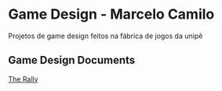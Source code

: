 # Game Design - Marcelo Camilo
Projetos de game design feitos na fábrica de jogos da unipê

## Game Design Documents
[The Rally](../GameDesign/blob/main/THE%20RALLY%20-%20GDD.pdf)

